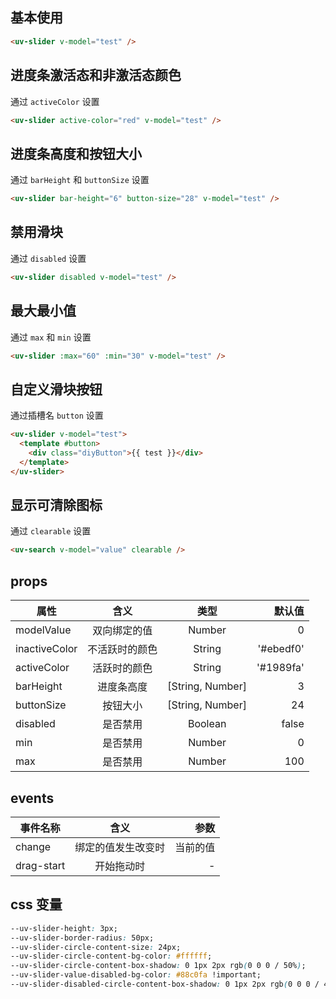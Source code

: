 <script setup>
import useCompStore from '../store/copname.js'
import { onMounted } from 'vue'
const compStore =useCompStore()

onMounted(()=>{
  compStore.updateName('slider')
})

</script>

## 基本使用

```html
<uv-slider v-model="test" />
```

## 进度条激活态和非激活态颜色

通过 `activeColor` 设置

```html
<uv-slider active-color="red" v-model="test" />
```

## 进度条高度和按钮大小

通过 `barHeight` 和 `buttonSize` 设置

```html
<uv-slider bar-height="6" button-size="28" v-model="test" />
```

## 禁用滑块

通过 `disabled` 设置

```html
<uv-slider disabled v-model="test" />
```

## 最大最小值

通过 `max` 和 `min` 设置

```html
<uv-slider :max="60" :min="30" v-model="test" />
```

## 自定义滑块按钮

通过插槽名 `button` 设置

```html
<uv-slider v-model="test">
  <template #button>
    <div class="diyButton">{{ test }}</div>
  </template>
</uv-slider>
```

## 显示可清除图标

通过 `clearable` 设置

```html
<uv-search v-model="value" clearable />
```

## props

| 属性          |      含义      |       类型       |    默认值 |
| ------------- | :------------: | :--------------: | --------: |
| modelValue    |  双向绑定的值  |      Number      |         0 |
| inactiveColor | 不活跃时的颜色 |      String      | '#ebedf0' |
| activeColor   |  活跃时的颜色  |      String      | '#1989fa' |
| barHeight     |   进度条高度   | [String, Number] |         3 |
| buttonSize    |    按钮大小    | [String, Number] |        24 |
| disabled      |    是否禁用    |     Boolean      |     false |
| min           |    是否禁用    |      Number      |         0 |
| max           |    是否禁用    |      Number      |       100 |

## events

| 事件名称   |        含义        |     参数 |
| ---------- | :----------------: | -------: |
| change     | 绑定的值发生改变时 | 当前的值 |
| drag-start |     开始拖动时     |        - |

## css 变量

```css
--uv-slider-height: 3px;
--uv-slider-border-radius: 50px;
--uv-slider-circle-content-size: 24px;
--uv-slider-circle-content-bg-color: #ffffff;
--uv-slider-circle-content-box-shadow: 0 1px 2px rgb(0 0 0 / 50%);
--uv-slider-value-disabled-bg-color: #88c0fa !important;
--uv-slider-disabled-circle-content-box-shadow: 0 1px 2px rgb(0 0 0 / 40%);
```
